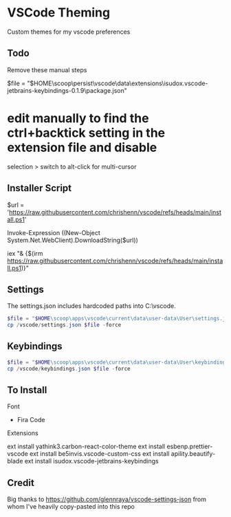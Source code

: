# VSCode Theming

Custom themes for my vscode preferences


## Todo 

Remove these manual steps

$file = "$HOME\scoop\persist\vscode\data\extensions\isudox.vscode-jetbrains-keybindings-0.1.9\package.json"
# edit manually to find the ctrl+backtick setting in the extension file and disable

selection > switch to alt-click for multi-cursor


## Installer Script
$url = 'https://raw.githubusercontent.com/chrishenn/vscode/refs/heads/main/install.ps1'

Invoke-Expression ((New-Object System.Net.WebClient).DownloadString($url))

iex "& {$(irm https://raw.githubusercontent.com/chrishenn/vscode/refs/heads/main/install.ps1)}"


## Settings

The settings.json includes hardcoded paths into C:\vscode.

```powershell
$file = "$HOME\scoop\apps\vscode\current\data\user-data\User\settings.json"
cp /vscode/settings.json $file -force
```


## Keybindings

```powershell
$file = "$HOME\scoop\apps\vscode\current\data\user-data\User\keybindings.json"
cp /vscode/keybindings.json $file -force
```


## To Install

Font

- Fira Code


Extensions

ext install yathink3.carbon-react-color-theme
ext install esbenp.prettier-vscode
ext install be5invis.vscode-custom-css
ext install apility.beautify-blade
ext install isudox.vscode-jetbrains-keybindings


## Credit

Big thanks to https://github.com/glennraya/vscode-settings-json from whom I've heavily copy-pasted into this repo